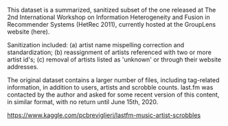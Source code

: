 This dataset is a summarized, sanitized subset of the one released at The 2nd International Workshop on Information Heterogeneity and Fusion in Recommender Systems (HetRec 2011), currently hosted at the GroupLens website (here).

Sanitization included: (a) artist name mispelling correction and standardization; (b) reassignment of artists referenced with two or more artist id's; (c) removal of artists listed as 'unknown' or through their website addresses.

The original dataset contains a larger number of files, including tag-related information, in addition to users, artists and scrobble counts. last.fm was contacted by the author and asked for some recent version of this content, in similar format, with no return until June 15th, 2020.


https://www.kaggle.com/pcbreviglieri/lastfm-music-artist-scrobbles